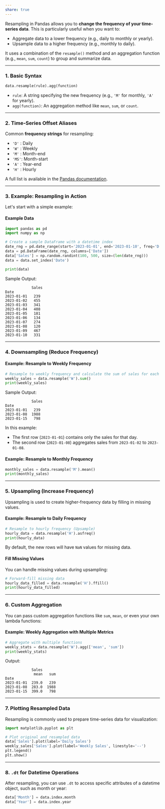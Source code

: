 ```yaml
---
share: true
---
```


Resampling in Pandas allows you to **change the frequency of your time-series data**. This is particularly useful when you want to:

- Aggregate data to a lower frequency (e.g., daily to monthly or yearly).
- Upsample data to a higher frequency (e.g., monthly to daily).

It uses a combination of the `resample()` method and an aggregation function (e.g., `mean`, `sum`, `count`) to group and summarize data.

---

### 1. **Basic Syntax**

```python
data.resample(rule).agg(function)
```

- `rule`: A string specifying the new frequency (e.g., `'M'` for monthly, `'A'` for yearly).
- `agg(function)`: An aggregation method like `mean`, `sum`, or `count`.

---

### 2. **Time-Series Offset Aliases**

Common **frequency strings** for resampling:

- `'D'` : Daily
- `'W'` : Weekly
- `'M'` : Month-end
- `'MS'`: Month-start
- `'A'` : Year-end
- `'H'` : Hourly

A full list is available in the [Pandas documentation](https://pandas.pydata.org/pandas-docs/stable/user_guide/timeseries.html#offset-aliases).

---

### 3. **Example: Resampling in Action**

Let's start with a simple example:

#### Example Data

```python
import pandas as pd
import numpy as np

# Create a sample DataFrame with a datetime index
date_rng = pd.date_range(start='2023-01-01', end='2023-01-10', freq='D')
data = pd.DataFrame(date_rng, columns=['Date'])
data['Sales'] = np.random.randint(100, 500, size=(len(date_rng)))
data = data.set_index('Date')

print(data)
```

Sample Output:

```
            Sales
Date             
2023-01-01   239
2023-01-02   455
2023-01-03   341
2023-01-04   408
2023-01-05   181
2023-01-06   134
2023-01-07   274
2023-01-08   120
2023-01-09   467
2023-01-10   331
```

---

### 4. **Downsampling (Reduce Frequency)**

#### Example: Resample to Weekly Frequency

```python
# Resample to weekly frequency and calculate the sum of sales for each week
weekly_sales = data.resample('W').sum()
print(weekly_sales)
```

Sample Output:

```
            Sales
Date             
2023-01-01   239
2023-01-08  1988
2023-01-15   798
```

In this example:

- The first row (`2023-01-01`) contains only the sales for that day.
- The second row (`2023-01-08`) aggregates sales from `2023-01-02` to `2023-01-08`.

#### Example: Resample to Monthly Frequency

```python
monthly_sales = data.resample('M').mean()
print(monthly_sales)
```

---

### 5. **Upsampling (Increase Frequency)**

Upsampling is used to create higher-frequency data by filling in missing values.

#### Example: Resample to Daily Frequency

```python
# Resample to hourly frequency (Upsample)
hourly_data = data.resample('H').asfreq()
print(hourly_data)
```

By default, the new rows will have `NaN` values for missing data.

#### Fill Missing Values

You can handle missing values during upsampling:

```python
# Forward-fill missing data
hourly_data_filled = data.resample('H').ffill()
print(hourly_data_filled)
```

---

### 6. **Custom Aggregation**

You can pass custom aggregation functions like `sum`, `mean`, or even your own lambda functions:

#### Example: Weekly Aggregation with Multiple Metrics

```python
# Aggregate with multiple functions
weekly_stats = data.resample('W').agg(['mean', 'sum'])
print(weekly_stats)
```

Output:

```
            Sales      
             mean   sum
Date                    
2023-01-01  239.0   239
2023-01-08  283.0  1988
2023-01-15  399.0   798
```

---

### 7. **Plotting Resampled Data**

Resampling is commonly used to prepare time-series data for visualization:

```python
import matplotlib.pyplot as plt

# Plot original and resampled data
data['Sales'].plot(label='Daily Sales')
weekly_sales['Sales'].plot(label='Weekly Sales', linestyle='--')
plt.legend()
plt.show()
```

---

### 8. **`.dt` for Datetime Operations**

After resampling, you can use `.dt` to access specific attributes of a datetime object, such as month or year:

```python
data['Month'] = data.index.month
data['Year'] = data.index.year
```

